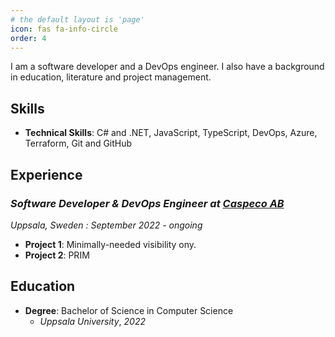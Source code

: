 ```yaml
---
# the default layout is 'page'
icon: fas fa-info-circle
order: 4
---
```


I am a software developer and a DevOps engineer. 
I also have a background in education, literature and project management.

## Skills

- **Technical Skills**: C# and .NET, JavaScript, TypeScript, DevOps, Azure, Terraform, Git and GitHub

## Experience

### *Software Developer & DevOps Engineer at [Caspeco AB](https://caspeco.com/en/)*
*Uppsala, Sweden : September 2022 - ongoing*

- **Project 1**: Minimally-needed visibility ony.
- **Project 2**: PRIM

## Education

- **Degree**: Bachelor of Science in Computer Science
  - *Uppsala University*, *2022*

[//]: # (## Portfolio)

[//]: # ()
[//]: # (### Project Title 1)

[//]: # (- **Description**: Brief description of the project.)

[//]: # (- **Technologies Used**: List of technologies.)

[//]: # (- **Link**: [Project Link]&#40;#&#41;)

[//]: # ()
[//]: # (### Project Title 2)

[//]: # (- **Description**: Brief description of the project.)

[//]: # (- **Technologies Used**: List of technologies.)

[//]: # (- **Link**: [Project Link]&#40;#&#41;)
